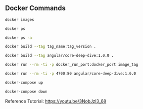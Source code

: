 ## Docker Commands

```bash
docker images 
```

```bash
docker ps

docker ps -a
```

```bash
docker build --tag tag_name:tag_version .

docker build --tag angular/core-deep-dive:1.0.0 .
```

```bash
docker run --rm -ti -p docker_run_port:docker_port image_tag

docker run --rm -ti -p 4700:80 angular/core-deep-dive:1.0.0
```

```bash
docker-compose up

docker-compose down
```


Reference Tutorial: https://youtu.be/3NobJzI3_68
